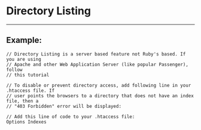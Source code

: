 # Directory Listing
-------

## Example:


    // Directory Listing is a server based feature not Ruby's based. If you are using
    // Apache and other Web Application Server (like popular Passenger), follow
    // this tutorial

    // To disable or prevent directory access, add following line in your .htaccess file. If
    // user points the browsers to a directory that does not have an index file, then a
    // "403 Forbidden" error will be displayed:

    // Add this line of code to your .htaccess file:
    Options Indexes